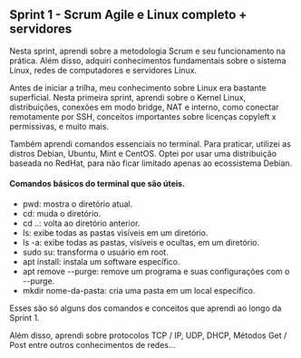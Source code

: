 ##   Sprint 1 - Scrum Agile e Linux completo + servidores

<p>

 Nesta sprint, aprendi sobre a metodologia Scrum e seu funcionamento na prática. Além disso, adquiri conhecimentos fundamentais sobre o sistema Linux, redes de computadores e servidores Linux.
 
  Antes de iniciar a trilha, meu conhecimento sobre Linux era bastante superficial. Nesta primeira sprint, aprendi sobre o Kernel Linux, distribuições, conexões em modo bridge, NAT e interno, como conectar remotamente por SSH, conceitos importantes sobre licenças copyleft x permissivas, e muito mais.

 Também aprendi comandos essenciais no terminal. Para praticar, utilizei as distros Debian, Ubuntu, Mint e CentOS. Optei por usar uma distribuição baseada no RedHat, para não ficar limitado apenas ao ecossistema Debian.


 </p>

 #### Comandos básicos do terminal que são úteis.
- pwd: mostra o diretório atual.
- cd: muda o diretório.
- cd ..: volta ao diretório anterior.
- ls: exibe todas as pastas visíveis em um diretório.
- ls -a: exibe todas as pastas, visíveis e ocultas, em um diretório.
- sudo su: transforma o usuário em root.
- apt install: instala um software específico.
- apt remove --purge: remove um programa e suas configurações com o --purge.
- mkdir nome-da-pasta: cria uma pasta em um local específico.
  
Esses são só alguns dos comandos e conceitos que aprendi ao longo da Sprint 1.

Além disso, aprendi sobre protocolos TCP / IP, UDP, DHCP, Métodos Get / Post entre outros conhecimentos de redes...
